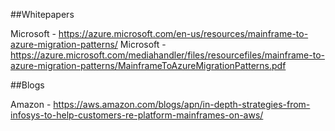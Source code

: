

##Whitepapers


Microsoft - https://azure.microsoft.com/en-us/resources/mainframe-to-azure-migration-patterns/
Microsoft - https://azure.microsoft.com/mediahandler/files/resourcefiles/mainframe-to-azure-migration-patterns/MainframeToAzureMigrationPatterns.pdf


##Blogs

Amazon - https://aws.amazon.com/blogs/apn/in-depth-strategies-from-infosys-to-help-customers-re-platform-mainframes-on-aws/



